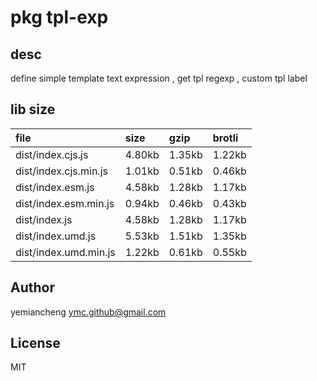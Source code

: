 # pkg tpl-exp

## desc
define simple template text expression , get tpl regexp , custom tpl label

## lib size  
file | size | gzip | brotli
:---- | :---- | :---- | :----
dist/index.cjs.js | 4.80kb | 1.35kb | 1.22kb
dist/index.cjs.min.js | 1.01kb | 0.51kb | 0.46kb
dist/index.esm.js | 4.58kb | 1.28kb | 1.17kb
dist/index.esm.min.js | 0.94kb | 0.46kb | 0.43kb
dist/index.js | 4.58kb | 1.28kb | 1.17kb
dist/index.umd.js | 5.53kb | 1.51kb | 1.35kb
dist/index.umd.min.js | 1.22kb | 0.61kb | 0.55kb

## Author
yemiancheng <ymc.github@gmail.com>

## License
MIT